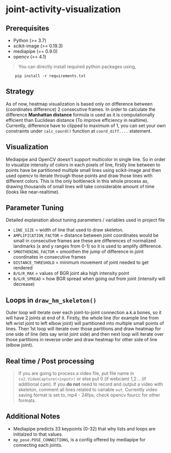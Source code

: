 # joint-activity-visualization

## Prerequisites

- Python (>= 3.7)
- scikit-image (>= 0.19.3)
- mediapipe (== 0.9.0)
- opencv (>= 4.1)

> You can directly install required python packages using,

```
    pip install -r requirements.txt
```

## Strategy

As of now, heatmap visualization is based only on difference between (coordinates difference) 2 consecutive frames. In order to calculate the difference **Manhattan distance** formula is used as it is computationally efficient than Euclidean distance (To improve efficiency in realtime). Currently, difference have to clipped to maximum of 1, you can set your own constraints under `calc_coord()` function at `coord_diff....` statement.

## Visualization

Mediapipe and OpenCV doesn't support multicolor in single line. So in order to visualize intensity of colors in each pixels of line, firstly line between to points have be partitioned multiple small lines using scikit-image and then used opencv to iterate through those points and draw those lines with different colors. This is the only bottleneck in this whole process as, drawing thousands of small lines will take considerable amount of time (looks like near-realtime).

## Parameter Tuning

Detailed explanation about tuning parameters / variables used in project file

- `LINE_SIZE` = width of line that used to draw skeleton.
- `AMPLIFICATION_FACTOR` = distance between joint coordinates would be small in consecutive frames are these are differences of normalized landmarks (x and y ranges from 0-1) so it is used to amplify difference.
- `SMOOTHENING_FACTOR` = smoothen the jump of difference in joint coordinates in consecutive frames
- `DISTANCE_THRESHOLD` = minimum movement of joint needed to get rendered
- `B/G/R_MAX` = values of BGR joint aka high intensity point
- `B/G/R_SPREAD` = how BGR spread when going out from joint (intensity will decrease)

## Loops in `draw_hm_skeleton()`

Outer loop will iterate over each joint-to-joint connection a.k.a bones, so it will have 2 joints at end of it. Firstly, the whole line (for example line from left wrist joint to left elbow joint) will partitioned into multiple small points of lines. Then 1st loop will iterate over those partitions and draw heatmap for one side of line (lets say wrist joint side) and then next loop will iterate over those partitions in reverse order and draw heatmap for other side of line (elbow joint).

## Real time / Post processing

> If you are going to process a video file, put file name in `cv2.VideoCapture(<input>)` or else put 0 (if webcam) 1,2... (if additional cam).
> If you **do not** need to record and output a video with skeleton, comment all lines related to variable `out`.
> Currently video saving format is set to, mp4 - 24fps, check opencv fourcc for other formats.

## Additional Notes

- Mediapipe predicts 33 keypoints (0-32) that why lists and loops are initialzed to that values.
- `mp_pose.POSE_CONNECTIONS`, is a config offered by mediapipe for connecting each joints.
